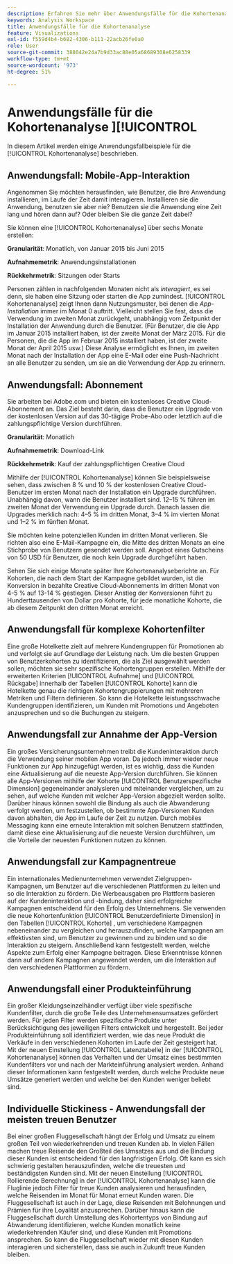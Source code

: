 ```yaml
---
description: Erfahren Sie mehr über Anwendungsfälle für die Kohortenanalyse.
keywords: Analysis Workspace
title: Anwendungsfälle für die Kohortenanalyse
feature: Visualizations
exl-id: f559d4b4-b682-4306-b111-22acb26fe0a0
role: User
source-git-commit: 388042e24a7b9d33ac88e05a68689308e6258339
workflow-type: tm+mt
source-wordcount: '973'
ht-degree: 51%

---
```


# Anwendungsfälle für die Kohortenanalyse ][!UICONTROL 

In diesem Artikel werden einige Anwendungsfallbeispiele für die [!UICONTROL Kohortenanalyse] beschrieben.

## Anwendungsfall: Mobile-App-Interaktion

Angenommen Sie möchten herausfinden, wie Benutzer, die Ihre Anwendung installieren, im Laufe der Zeit damit interagieren. Installieren sie die Anwendung, benutzen sie aber nie? Benutzen sie die Anwendung eine Zeit lang und hören dann auf? Oder bleiben Sie die ganze Zeit dabei?

Sie können eine [!UICONTROL Kohortenanalyse] über sechs Monate erstellen:

**Granularität**: Monatlich, von Januar 2015 bis Juni 2015

**Aufnahmemetrik**: Anwendungsinstallationen

**Rückkehrmetrik**: Sitzungen oder Starts

Personen zählen in nachfolgenden Monaten nicht als *interagiert*, es sei denn, sie haben eine Sitzung oder starten die App zumindest. [!UICONTROL Kohortenanalyse] zeigt Ihnen dann Nutzungsmuster, bei denen die *App-Installation* immer im Monat 0 auftritt. Vielleicht stellen Sie fest, dass die Verwendung im zweiten Monat zurückgeht, unabhängig vom Zeitpunkt der Installation der Anwendung durch die Benutzer. (Für Benutzer, die die App im Januar 2015 installiert haben, ist der zweite Monat der März 2015. Für die Personen, die die App im Februar 2015 installiert haben, ist der zweite Monat der April 2015 usw.) Diese Analyse ermöglicht es Ihnen, im zweiten Monat nach der Installation der App eine E-Mail oder eine Push-Nachricht an alle Benutzer zu senden, um sie an die Verwendung der App zu erinnern.

## Anwendungsfall: Abonnement

Sie arbeiten bei Adobe.com und bieten ein kostenloses Creative Cloud-Abonnement an. Das Ziel besteht darin, dass die Benutzer ein Upgrade von der kostenlosen Version auf das 30-tägige Probe-Abo oder letztlich auf die zahlungspflichtige Version durchführen.

**Granularität**: Monatlich

**Aufnahmemetrik**: Download-Link

**Rückkehrmetrik**: Kauf der zahlungspflichtigen Creative Cloud

Mithilfe der [!UICONTROL Kohortenanalyse] können Sie beispielsweise sehen, dass zwischen 8 % und 10 % der kostenlosen Creative Cloud-Benutzer im ersten Monat nach der Installation ein Upgrade durchführen. Unabhängig davon, wann die Benutzer installiert sind. 12–15 % führen im zweiten Monat der Verwendung ein Upgrade durch. Danach lassen die Upgrades merklich nach: 4–5 % im dritten Monat, 3–4 % im vierten Monat und 1–2 % im fünften Monat.

Sie möchten keine potenziellen Kunden im dritten Monat verlieren. Sie richten also eine E-Mail-Kampagne ein, die Mitte des dritten Monats an eine Stichprobe von Benutzern gesendet werden soll. Angebot eines Gutscheins von 50 USD für Benutzer, die noch kein Upgrade durchgeführt haben.

Sehen Sie sich einige Monate später Ihre Kohortenanalyseberichte an. Für Kohorten, die nach dem Start der Kampagne gebildet wurden, ist die Konversion in bezahlte Creative Cloud-Abonnements im dritten Monat von 4-5 % auf 13-14 % gestiegen. Dieser Anstieg der Konversionen führt zu Hunderttausenden von Dollar pro Kohorte, für jede monatliche Kohorte, die ab diesem Zeitpunkt den dritten Monat erreicht.

## Anwendungsfall für komplexe Kohortenfilter

Eine große Hotelkette zielt auf mehrere Kundengruppen für Promotionen ab und verfolgt sie auf Grundlage der Leistung nach. Um die besten Gruppen von Benutzerkohorten zu identifizieren, die als Ziel ausgewählt werden sollen, möchten sie sehr spezifische Kohortengruppen erstellen. Mithilfe der erweiterten Kriterien [!UICONTROL Aufnahme] und [!UICONTROL Rückgabe] innerhalb der Tabellen [!UICONTROL Kohorte] kann die Hotelkette genau die richtigen Kohortengruppierungen mit mehreren Metriken und Filtern definieren. So kann die Hotelkette leistungsschwache Kundengruppen identifizieren, um Kunden mit Promotions und Angeboten anzusprechen und so die Buchungen zu steigern.

## Anwendungsfall zur Annahme der App-Version

Ein großes Versicherungsunternehmen treibt die Kundeninteraktion durch die Verwendung seiner mobilen App voran. Da jedoch immer wieder neue Funktionen zur App hinzugefügt werden, ist es wichtig, dass die Kunden eine Aktualisierung auf die neueste App-Version durchführen. Sie können alle App-Versionen mithilfe der Kohorte [!UICONTROL Benutzerspezifische Dimension] gegeneinander analysieren und miteinander vergleichen, um zu sehen, auf welche Kunden mit welcher App-Version abgezielt werden sollte. Darüber hinaus können sowohl die Bindung als auch die Abwanderung verfolgt werden, um festzustellen, ob bestimmte App-Versionen Kunden davon abhalten, die App im Laufe der Zeit zu nutzen. Durch mobiles Messaging kann eine erneute Interaktion mit solchen Benutzern stattfinden, damit diese eine Aktualisierung auf die neueste Version durchführen, um die Vorteile der neuesten Funktionen nutzen zu können.

## Anwendungsfall zur Kampagnentreue

Ein internationales Medienunternehmen verwendet Zielgruppen-Kampagnen, um Benutzer auf die verschiedenen Plattformen zu leiten und so die Interaktion zu fördern. Die Werbeausgaben pro Plattform basieren auf der Kundeninteraktion und -bindung, daher sind erfolgreiche Kampagnen entscheidend für den Erfolg des Unternehmens. Sie verwenden die neue Kohortenfunktion [!UICONTROL Benutzerdefinierte Dimension] in den Tabellen [!UICONTROL Kohorte] , um verschiedene Kampagnen nebeneinander zu vergleichen und herauszufinden, welche Kampagnen am effektivsten sind, um Benutzer zu gewinnen und zu binden und so die Interaktion zu steigern. Anschließend kann festgestellt werden, welche Aspekte zum Erfolg einer Kampagne beitragen. Diese Erkenntnisse können dann auf andere Kampagnen angewendet werden, um die Interaktion auf den verschiedenen Plattformen zu fördern.

## Anwendungsfall einer Produkteinführung

Ein großer Kleidungseinzelhändler verfügt über viele spezifische Kundenfilter, durch die große Teile des Unternehmensumsatzes gefördert werden. Für jeden Filter werden spezifische Produkte unter Berücksichtigung des jeweiligen Filters entwickelt und hergestellt. Bei jeder Produkteinführung soll identifiziert werden, wie das neue Produkt die Verkäufe in den verschiedenen Kohorten im Laufe der Zeit gesteigert hat. Mit der neuen Einstellung [!UICONTROL Latenztabelle] in der [!UICONTROL Kohortenanalyse] können das Verhalten und der Umsatz eines bestimmten Kundenfilters vor und nach der Markteinführung analysiert werden. Anhand dieser Informationen kann festgestellt werden, durch welche Produkte neue Umsätze generiert werden und welche bei den Kunden weniger beliebt sind.

## Individuelle Stickiness - Anwendungsfall der meisten treuen Benutzer

Bei einer großen Fluggesellschaft hängt der Erfolg und Umsatz zu einem großen Teil von wiederkehrenden und treuen Kunden ab. In vielen Fällen machen treue Reisende den Großteil des Umsatzes aus und die Bindung dieser Kunden ist entscheidend für den langfristigen Erfolg. Oft kann es sich schwierig gestalten herauszufinden, welche die treuesten und beständigsten Kunden sind. Mit der neuen Einstellung [!UICONTROL Rollierende Berechnung] in der [!UICONTROL Kohortenanalyse] kann die Fluglinie jedoch Filter für treue Kunden analysieren und herausfinden, welche Reisenden im Monat für Monat erneut Kunden waren. Die Fluggesellschaft ist auch in der Lage, diese Reisenden mit Belohnungen und Prämien für ihre Loyalität anzusprechen. Darüber hinaus kann die Fluggesellschaft durch Umstellung des Kohortentyps von Bindung auf Abwanderung identifizieren, welche Kunden monatlich keine wiederkehrenden Käufer sind, und diese Kunden mit Promotions ansprechen. So kann die Fluggesellschaft wieder mit diesen Kunden interagieren und sicherstellen, dass sie auch in Zukunft treue Kunden bleiben.
